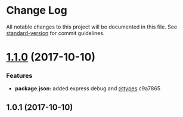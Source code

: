 # Change Log

All notable changes to this project will be documented in this file. See [standard-version](https://github.com/conventional-changelog/standard-version) for commit guidelines.

<a name="1.1.0"></a>
# [1.1.0](/compare/v1.0.1...v1.1.0) (2017-10-10)


### Features

* **package.json:** added express debug and [@types](https://github.com/types) c9a7865



<a name="1.0.1"></a>
## 1.0.1 (2017-10-10)
